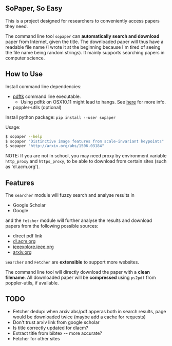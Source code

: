 ## SoPaper, So Easy
This is a project designed for researchers to conveniently access papers they need.

The command line tool ``sopaper`` can __automatically search and download__ paper
from Internet, given the title.
The downloaded paper will thus have a readable file name
(I wrote it at the beginning because I'm tired of seeing the file name being random strings).
It mainly supports searching papers in computer science.

<!-- -This project also comes with a naive server to provide integrated search/read/download experience.  -->

## How to Use
Install command line dependencies:
* [pdftk](https://www.pdflabs.com/tools/pdftk-the-pdf-toolkit/) command line executable.
	+ Using pdftk on OSX10.11 might lead to hangs. See [here](http://stackoverflow.com/questions/32505951/pdftk-server-on-os-x-10-11) for more info.
* poppler-utils (optional)

Install python package:
``pip install --user sopaper``

Usage:
```bash
$ sopaper --help
$ sopaper "Distinctive image features from scale-invariant keypoints"
$ sopaper "http://arxiv.org/abs/1506.03184"
```
NOTE: If you are not in school, you may need proxy by environment variable `http_proxy` and `https_proxy`,
to be able to download from certain sites (such as 'dl.acm.org').

## Features
The ``searcher`` module will fuzzy search and analyse results in
* Google Scholar
* Google

and the ``fetcher`` module will further analyse the results and download papers from the following possible sources:
* direct pdf link
* [dl.acm.org](http://dl.acm.org/)
* [ieeexplore.ieee.org](http://ieeexplore.ieee.org)
* [arxiv.org](http://arxiv.org)

``Searcher`` and ``Fetcher`` are __extensible__ to support more websites.

The command line tool will directly download the paper with a __clean filename__.
All downloaded paper will be __compressed__ using `ps2pdf` from poppler-utils, if available.

<!--
   -The server provide:
   -* RESTful APIs on papers
   -* Interactive paper reading UI supported by [pdf2htmlEX](https://github.com/coolwanglu/pdf2htmlEX)
   -
   -Command line tool is sufficient to use. If you'd like to play with the server, you'll need:
   -* Python2 with virtualenv. Python headers are needed (python-dev on debian/ubuntu).
   -* ghostscript
   -* libcurl (libcurl4-{openssl,nss,gnutls}-dev on debian/ubuntu)
   -* xapian (libxapian-dev & python2-xapian on debian/ubuntu)
   -* pdf2htmlEx installed. See its [download guide](https://github.com/coolwanglu/pdf2htmlEX/wiki/Download)
   -* poppler-utils which provide the 'pdftotext' command line util
   -
   -Note: if you need to run server on debian/ubuntu, make sure you do *not* have 'python2-bson' package installed.
	 -->

## TODO
* Fetcher dedup: when arxiv abs/pdf apperas both in search results, page would be downloaded twice (maybe add a cache for requests)
* Don't trust arxiv link from google scholar
* Is title correctly updated for dlacm?
* Extract title from bibtex -- more accurate?
* Fetcher for other sites
